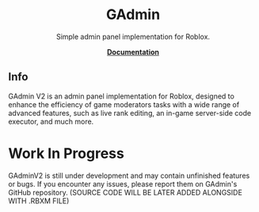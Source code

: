 <div align="center">
	<h1>GAdmin</h1>
	<p>Simple admin panel implementation for Roblox.</p>
	<a href="https://gdr1461.github.io/GAdminV2/"><strong>Documentation</strong></a>
</div>

<!--moonwave-hide-before-this-line-->


## Info
GAdmin V2 is an admin panel implementation for Roblox, designed to enhance the efficiency of game moderators tasks with a wide range of advanced features, such as live rank editing, an in-game server-side code executor, and much more.

# Work In Progress
GAdminV2 is still under development and may contain unfinished features or bugs. If you encounter any issues, please report them on GAdmin's GitHub repository. (SOURCE CODE WILL BE LATER ADDED ALONGSIDE WITH .RBXM FILE)
<br/>
